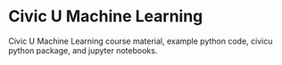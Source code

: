 # Civic U Machine Learning

Civic U Machine Learning course material, example python code, civicu python package, and jupyter notebooks.
